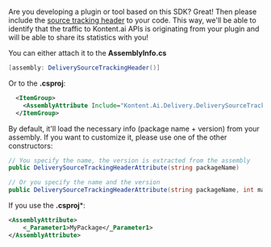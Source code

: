Are you developing a plugin or tool based on this SDK? Great! Then please include the [source tracking header](https://github.com/kontent-ai/kontent-ai.github.io/blob/main/docs/articles/Guidelines-for-Kontent.ai-related-tools.md#analytics) to your code. This way, we'll be able to identify that the traffic to Kontent.ai APIs is originating from your plugin and will be able to share its statistics with you!

You can either attach it to the **AssemblyInfo.cs**
```c#
[assembly: DeliverySourceTrackingHeader()]
```

Or to the **.csproj**:

```xml
  <ItemGroup>
    <AssemblyAttribute Include="Kontent.Ai.Delivery.DeliverySourceTrackingHeader" />
  </ItemGroup>
```

By default, it'll load the necessary info (package name + version) from your assembly. If you want to customize it, please use one of the other constructors:

```c#
// You specify the name, the version is extracted from the assembly
public DeliverySourceTrackingHeaderAttribute(string packageName)

// Or you specify the name and the version
public DeliverySourceTrackingHeaderAttribute(string packageName, int majorVersion, int minorVersion, int patchVersion, string preReleaseLabel = null)
```

If you use the **.csproj***:
```xml
<AssemblyAttribute>
    <_Parameter1>MyPackage</_Parameter1>
</AssemblyAttribute>
```